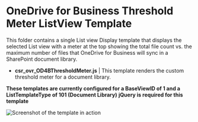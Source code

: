 OneDrive for Business Threshold Meter ListView Template
================


This folder contains a single List view Display template that displays the selected List view with a meter at the top showing the total file count vs. the maximum number of files that OneDrive for Business will sync in a SharePoint document library.

* __csr_ovr_OD4BThresholdMeter.js__             | This template renders the custom threshold meter for a document library.


**These templates are currently configured for a BaseViewID of 1 and a ListTemplateType of 101 (Document Library)**
**jQuery is required for this template**

![Screenshot of the template in action]()